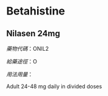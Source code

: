 # Betahistine

## Nilasen 24mg

*藥物代碼*：ONIL2

*給藥途徑*：O

*用法用量*：

Adult 24-48 mg daily in divided doses

